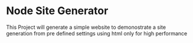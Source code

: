 # Node Site Generator
This Project will generate a simple website to demonostrate a site generation from pre defined settings using html only for high performance